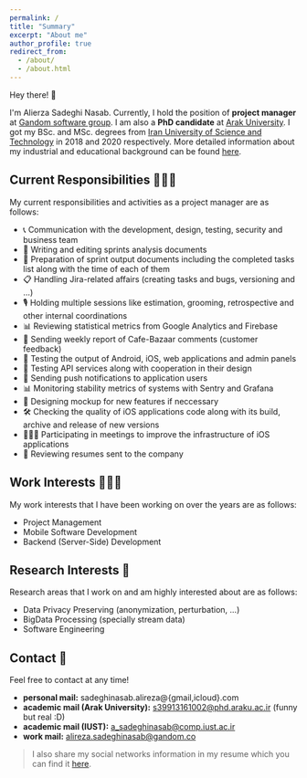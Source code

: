 ```yaml
---
permalink: /
title: "Summary"
excerpt: "About me"
author_profile: true
redirect_from: 
  - /about/
  - /about.html
---
```


Hey there! 👋

I'm Alierza Sadeghi Nasab. Currently, I hold the position of **project manager** at [Gandom software group](http://gandom.co). I am also a **PhD candidate** at [Arak University](http://araku.ac.ir). I got my BSc. and MSc. degrees from [Iran University of Science and Technology](http://www.iust.ac.ir) in 2018 and 2020 respectively.  More detailed information about my industrial and educational background can be found [here](https://alirezasn.github.io/cv/).

## Current Responsibilities 👷🏻‍♂️

My current responsibilities and activities as a project manager are as follows:

* 📞 Communication with the development, design, testing, security and business team
* 📑 Writing and editing sprints analysis documents
* 📃 Preparation of sprint output documents including the completed tasks list along with the time of each of them
* 📋 Handling Jira-related affairs (creating tasks and bugs, versioning and …)
* 🎙 Holding multiple sessions like estimation, grooming, retrospective and other internal coordinations
* 📊 Reviewing statistical metrics from Google Analytics and Firebase
* 📱 Sending weekly report of Cafe-Bazaar comments (customer feedback)
* 🧪 Testing the output of Android, iOS, web applications and admin panels
* 🧪 Testing API services along with cooperation in their design
* 📡 Sending push notifications to application users
* 📊 Monitoring stability metrics of systems with Sentry and Grafana
* 🎨 Designing mockup for new features if neccessary
* 🛠 Checking the quality of iOS applications code along with its build, archive and release of new versions
* 👨🏻‍💻 Participating in meetings to improve the infrastructure of iOS applications
* 🧾 Reviewing resumes sent to the company

## Work Interests 👨🏻‍💻

My work interests that I have been working on over the years are as follows:

* Project Management
* Mobile Software Development
* Backend (Server-Side) Development

## Research Interests 🔬

Research areas that I work on and am highly interested about are as follows:

* Data Privacy Preserving (anonymization, perturbation, ...)
* BigData Processing (specially stream data)
* Software Engineering

## Contact 📧

Feel free to contact at any time!

* **personal mail:** sadeghinasab.alireza@{gmail,icloud}.com
* **academic mail (Arak University):** s39913161002@phd.araku.ac.ir (funny but real :D)
* **academic mail (IUST):** a_sadeghinasab@comp.iust.ac.ir
* **work mail:** alireza.sadeghinasab@gandom.co

> I also share my social networks information in my resume which you can find it [here](https://alirezasn.github.io/files/resume.pdf).

